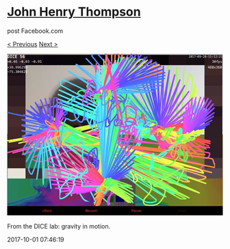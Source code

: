 # [John Henry Thompson](../README.md)
post Facebook.com

[< Previous](2017-10-02-1.md) [Next >](2017-10-01-2.md)

[![](../media/2017-10-01/Timeline-Photos-From-the-DICE-lab-gravity-in-motion.jpg)](../README.md)

From the DICE lab: gravity in motion.

2017-10-01 07:46:19